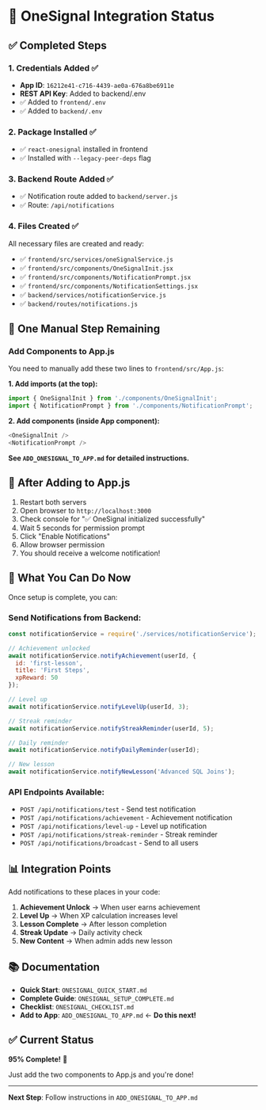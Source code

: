 # 🔔 OneSignal Integration Status

## ✅ Completed Steps

### 1. Credentials Added ✅
- **App ID**: `16212e41-c716-4439-ae0a-676a8be6911e`
- **REST API Key**: Added to backend/.env
- ✅ Added to `frontend/.env`
- ✅ Added to `backend/.env`

### 2. Package Installed ✅
- ✅ `react-onesignal` installed in frontend
- ✅ Installed with `--legacy-peer-deps` flag

### 3. Backend Route Added ✅
- ✅ Notification route added to `backend/server.js`
- ✅ Route: `/api/notifications`

### 4. Files Created ✅
All necessary files are created and ready:
- ✅ `frontend/src/services/oneSignalService.js`
- ✅ `frontend/src/components/OneSignalInit.jsx`
- ✅ `frontend/src/components/NotificationPrompt.jsx`
- ✅ `frontend/src/components/NotificationSettings.jsx`
- ✅ `backend/services/notificationService.js`
- ✅ `backend/routes/notifications.js`

## 📝 One Manual Step Remaining

### Add Components to App.js

You need to manually add these two lines to `frontend/src/App.js`:

**1. Add imports (at the top):**
```javascript
import { OneSignalInit } from './components/OneSignalInit';
import { NotificationPrompt } from './components/NotificationPrompt';
```

**2. Add components (inside App component):**
```javascript
<OneSignalInit />
<NotificationPrompt />
```

**See `ADD_ONESIGNAL_TO_APP.md` for detailed instructions.**

## 🚀 After Adding to App.js

1. Restart both servers
2. Open browser to `http://localhost:3000`
3. Check console for "✅ OneSignal initialized successfully"
4. Wait 5 seconds for permission prompt
5. Click "Enable Notifications"
6. Allow browser permission
7. You should receive a welcome notification!

## 🎯 What You Can Do Now

Once setup is complete, you can:

### Send Notifications from Backend:
```javascript
const notificationService = require('./services/notificationService');

// Achievement unlocked
await notificationService.notifyAchievement(userId, {
  id: 'first-lesson',
  title: 'First Steps',
  xpReward: 50
});

// Level up
await notificationService.notifyLevelUp(userId, 3);

// Streak reminder
await notificationService.notifyStreakReminder(userId, 5);

// Daily reminder
await notificationService.notifyDailyReminder(userId);

// New lesson
await notificationService.notifyNewLesson('Advanced SQL Joins');
```

### API Endpoints Available:
- `POST /api/notifications/test` - Send test notification
- `POST /api/notifications/achievement` - Achievement notification
- `POST /api/notifications/level-up` - Level up notification
- `POST /api/notifications/streak-reminder` - Streak reminder
- `POST /api/notifications/broadcast` - Send to all users

## 📊 Integration Points

Add notifications to these places in your code:

1. **Achievement Unlock** → When user earns achievement
2. **Level Up** → When XP calculation increases level
3. **Lesson Complete** → After lesson completion
4. **Streak Update** → Daily activity check
5. **New Content** → When admin adds new lesson

## 📚 Documentation

- **Quick Start**: `ONESIGNAL_QUICK_START.md`
- **Complete Guide**: `ONESIGNAL_SETUP_COMPLETE.md`
- **Checklist**: `ONESIGNAL_CHECKLIST.md`
- **Add to App**: `ADD_ONESIGNAL_TO_APP.md` ← **Do this next!**

## ✅ Current Status

**95% Complete!** 🎉

Just add the two components to App.js and you're done!

---

**Next Step**: Follow instructions in `ADD_ONESIGNAL_TO_APP.md`
